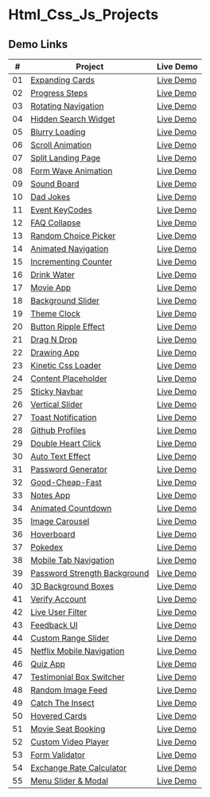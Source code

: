 # Html_Css_Js_Projects

## Demo Links

| #   | Project                                                                                                          | Live Demo                                                                                           |
| --- | ---------------------------------------------------------------------------------------------------------------- | --------------------------------------------------------------------------------------------------- |
| 01  | [Expanding Cards](https://github.com/ahmetsuhan/Html_Css_Js_Projects/tree/main/01-expanding-cards)           | [Live Demo](https://ahmetsuhan.github.io/Html_Css_Js_Projects/01-expanding-cards/index.html)      |
| 02  | [Progress Steps](https://github.com/ahmetsuhan/Html_Css_Js_Projects/tree/main/02-progress-steps)           | [Live Demo](https://ahmetsuhan.github.io/Html_Css_Js_Projects/02-progress-steps/index.html)      |
| 03  | [Rotating Navigation](https://github.com/ahmetsuhan/Html_Css_Js_Projects/tree/main/03-rotating-navigation)           | [Live Demo](https://ahmetsuhan.github.io/Html_Css_Js_Projects/03-rotating-navigation/index.html)      |
| 04  | [Hidden Search Widget](https://github.com/ahmetsuhan/Html_Css_Js_Projects/tree/main/04-hidden-search-widget)           | [Live Demo](https://ahmetsuhan.github.io/Html_Css_Js_Projects/04-hidden-search-widget/index.html)      |
| 05  | [Blurry Loading](https://github.com/ahmetsuhan/Html_Css_Js_Projects/tree/main/05-blurry-loading)           | [Live Demo](https://ahmetsuhan.github.io/Html_Css_Js_Projects/05-blurry-loading/index.html)      |
| 06  | [Scroll Animation](https://github.com/ahmetsuhan/Html_Css_Js_Projects/tree/main/06-scroll-animation)           | [Live Demo](https://ahmetsuhan.github.io/Html_Css_Js_Projects/06-scroll-animation/index.html)      |
| 07  | [Split Landing Page](https://github.com/ahmetsuhan/Html_Css_Js_Projects/tree/main/07-split-landing-page)           | [Live Demo](https://ahmetsuhan.github.io/Html_Css_Js_Projects/07-split-landing-page/index.html)      |
| 08  | [Form Wave Animation](https://github.com/ahmetsuhan/Html_Css_Js_Projects/tree/main/08-form-wave-animation)           | [Live Demo](https://ahmetsuhan.github.io/Html_Css_Js_Projects/08-form-wave-animation/index.html)      |
| 09  | [Sound Board](https://github.com/ahmetsuhan/Html_Css_Js_Projects/tree/main/09-sound-board)           | [Live Demo](https://ahmetsuhan.github.io/Html_Css_Js_Projects/09-sound-board/index.html)      |
| 10  | [Dad Jokes](https://github.com/ahmetsuhan/Html_Css_Js_Projects/tree/main/10-dad-jokes)           | [Live Demo](https://ahmetsuhan.github.io/Html_Css_Js_Projects/10-dad-jokes/index.html)      |
| 11  | [Event KeyCodes](https://github.com/ahmetsuhan/Html_Css_Js_Projects/tree/main/11-event-keyCodes)           | [Live Demo](https://ahmetsuhan.github.io/Html_Css_Js_Projects/11-event-keyCodes/index.html)      |
| 12  | [FAQ Collapse](https://github.com/ahmetsuhan/Html_Css_Js_Projects/tree/main/12-faq-collapse)           | [Live Demo](https://ahmetsuhan.github.io/Html_Css_Js_Projects/12-faq-collapse/index.html)      |
| 13  | [Random Choice Picker](https://github.com/ahmetsuhan/Html_Css_Js_Projects/tree/main/13-random-choice-picker)           | [Live Demo](https://ahmetsuhan.github.io/Html_Css_Js_Projects/13-random-choice-picker/index.html)      |
| 14  | [Animated Navigation](https://github.com/ahmetsuhan/Html_Css_Js_Projects/tree/main/14-animated-navigation)           | [Live Demo](https://ahmetsuhan.github.io/Html_Css_Js_Projects/14-animated-navigation/index.html)      |
| 15  | [Incrementing Counter](https://github.com/ahmetsuhan/Html_Css_Js_Projects/tree/main/15-incrementing-counter)           | [Live Demo](https://ahmetsuhan.github.io/Html_Css_Js_Projects/15-incrementing-counter/index.html)      |
| 16  | [Drink Water](https://github.com/ahmetsuhan/Html_Css_Js_Projects/tree/main/16-drink-water)           | [Live Demo](https://ahmetsuhan.github.io/Html_Css_Js_Projects/16-drink-water/index.html)      |
| 17  | [Movie App](https://github.com/ahmetsuhan/Html_Css_Js_Projects/tree/main/17-movie-app)           | [Live Demo](https://ahmetsuhan.github.io/Html_Css_Js_Projects/17-movie-app/index.html)      |
| 18  | [Background Slider](https://github.com/ahmetsuhan/Html_Css_Js_Projects/tree/main/18-background-slider)           | [Live Demo](https://ahmetsuhan.github.io/Html_Css_Js_Projects/18-background-slider/index.html)      |
| 19  | [Theme Clock](https://github.com/ahmetsuhan/Html_Css_Js_Projects/tree/main/19-theme-clock)           | [Live Demo](https://ahmetsuhan.github.io/Html_Css_Js_Projects/19-theme-clock/index.html)      |
| 20  | [Button Ripple Effect](https://github.com/ahmetsuhan/Html_Css_Js_Projects/tree/main/20-button-ripple-effect)           | [Live Demo](https://ahmetsuhan.github.io/Html_Css_Js_Projects/20-button-ripple-effect/index.html)      |
| 21  | [Drag N Drop](https://github.com/ahmetsuhan/Html_Css_Js_Projects/tree/main/21-drag-n-drop)           | [Live Demo](https://ahmetsuhan.github.io/Html_Css_Js_Projects/21-drag-n-drop/index.html)      |
| 22  | [Drawing App](https://github.com/ahmetsuhan/Html_Css_Js_Projects/tree/main/22-drawing-app)           | [Live Demo](https://ahmetsuhan.github.io/Html_Css_Js_Projects/22-drawing-app/index.html)      |
| 23  | [Kinetic Css Loader](https://github.com/ahmetsuhan/Html_Css_Js_Projects/tree/main/23-kinetic-css-loader)           | [Live Demo](https://ahmetsuhan.github.io/Html_Css_Js_Projects/23-kinetic-css-loader/index.html)      |
| 24  | [Content Placeholder](https://github.com/ahmetsuhan/Html_Css_Js_Projects/tree/main/24-content-placeholder)           | [Live Demo](https://ahmetsuhan.github.io/Html_Css_Js_Projects/24-content-placeholder/index.html)      |
| 25  | [Sticky Navbar](https://github.com/ahmetsuhan/Html_Css_Js_Projects/tree/main/25-sticky-navbar)           | [Live Demo](https://ahmetsuhan.github.io/Html_Css_Js_Projects/25-sticky-navbar/index.html)      |
| 26  | [Vertical Slider](https://github.com/ahmetsuhan/Html_Css_Js_Projects/tree/main/26-double-vertical-slider)           | [Live Demo](https://ahmetsuhan.github.io/Html_Css_Js_Projects/26-double-vertical-slider/index.html)      |
| 27  | [Toast Notification](https://github.com/ahmetsuhan/Html_Css_Js_Projects/tree/main/27-toast-notification)           | [Live Demo](https://ahmetsuhan.github.io/Html_Css_Js_Projects/27-toast-notification/index.html)      |
| 28  | [Github Profiles](https://github.com/ahmetsuhan/Html_Css_Js_Projects/tree/main/28-github-profiles)           | [Live Demo](https://ahmetsuhan.github.io/Html_Css_Js_Projects/28-github-profiles/index.html)      |
| 29  | [Double Heart Click](https://github.com/ahmetsuhan/Html_Css_Js_Projects/tree/main/29-double-heart-click)           | [Live Demo](https://ahmetsuhan.github.io/Html_Css_Js_Projects/29-double-heart-click/index.html)      |
| 30  | [Auto Text Effect](https://github.com/ahmetsuhan/Html_Css_Js_Projects/tree/main/30-auto-text-effect)           | [Live Demo](https://ahmetsuhan.github.io/Html_Css_Js_Projects/30-auto-text-effect/index.html)      |
| 31  | [Password Generator](https://github.com/ahmetsuhan/Html_Css_Js_Projects/tree/main/31-password-generator)           | [Live Demo](https://ahmetsuhan.github.io/Html_Css_Js_Projects/31-password-generator/index.html)      |
| 32  | [Good-Cheap-Fast](https://github.com/ahmetsuhan/Html_Css_Js_Projects/tree/main/32-good-cheap-fast-checkboxes)           | [Live Demo](https://ahmetsuhan.github.io/Html_Css_Js_Projects/32-good-cheap-fast-checkboxes/index.html)      |
| 33  | [Notes App](https://github.com/ahmetsuhan/Html_Css_Js_Projects/tree/main/33-notes-app)           | [Live Demo](https://ahmetsuhan.github.io/Html_Css_Js_Projects/33-notes-app/index.html)      |
| 34  | [Animated Countdown](https://github.com/ahmetsuhan/Html_Css_Js_Projects/tree/main/34-animated-countdown)           | [Live Demo](https://ahmetsuhan.github.io/Html_Css_Js_Projects/34-animated-countdown/index.html)      |
| 35  | [Image Carousel](https://github.com/ahmetsuhan/Html_Css_Js_Projects/tree/main/35-image-carousel)           | [Live Demo](https://ahmetsuhan.github.io/Html_Css_Js_Projects/35-image-carousel/index.html)      |
| 36  | [Hoverboard](https://github.com/ahmetsuhan/Html_Css_Js_Projects/tree/main/36-hoverboard)           | [Live Demo](https://ahmetsuhan.github.io/Html_Css_Js_Projects/36-hoverboard/index.html)      |
| 37  | [Pokedex](https://github.com/ahmetsuhan/Html_Css_Js_Projects/tree/main/37-pokedex)           | [Live Demo](https://ahmetsuhan.github.io/Html_Css_Js_Projects/37-pokedex/index.html)      |
| 38  | [Mobile Tab Navigation](https://github.com/ahmetsuhan/Html_Css_Js_Projects/tree/main/38-mobile-tab-navigation)           | [Live Demo](https://ahmetsuhan.github.io/Html_Css_Js_Projects/38-mobile-tab-navigation/index.html)      |
| 39  | [Password Strength Background](https://github.com/ahmetsuhan/Html_Css_Js_Projects/tree/main/39-password-strength-background)           | [Live Demo](https://ahmetsuhan.github.io/Html_Css_Js_Projects/39-password-strength-background/index.html)      |
| 40  | [3D Background Boxes](https://github.com/ahmetsuhan/Html_Css_Js_Projects/tree/main/40-3d-background-boxes)           | [Live Demo](https://ahmetsuhan.github.io/Html_Css_Js_Projects/40-3d-background-boxes/index.html)      |
| 41  | [Verify Account](https://github.com/ahmetsuhan/Html_Css_Js_Projects/tree/main/41-verify-account-ui)           | [Live Demo](https://ahmetsuhan.github.io/Html_Css_Js_Projects/41-verify-account-ui/index.html)      |
| 42  | [Live User Filter](https://github.com/ahmetsuhan/Html_Css_Js_Projects/tree/main/42-live-user-filter)           | [Live Demo](https://ahmetsuhan.github.io/Html_Css_Js_Projects/42-live-user-filter/index.html)      |
| 43  | [Feedback UI](https://github.com/ahmetsuhan/Html_Css_Js_Projects/tree/main/43-feedback-ui)           | [Live Demo](https://ahmetsuhan.github.io/Html_Css_Js_Projects/43-feedback-ui/index.html)      |
| 44  | [Custom Range Slider](https://github.com/ahmetsuhan/Html_Css_Js_Projects/tree/main/44-custom-range-slider)           | [Live Demo](https://ahmetsuhan.github.io/Html_Css_Js_Projects/44-custom-range-slider/index.html)      |
| 45  | [Netflix Mobile Navigation](https://github.com/ahmetsuhan/Html_Css_Js_Projects/tree/main/45-netflix-navigation)           | [Live Demo](https://ahmetsuhan.github.io/Html_Css_Js_Projects/45-netflix-navigation/index.html)      |
| 46  | [Quiz App](https://github.com/ahmetsuhan/Html_Css_Js_Projects/tree/main/46-quiz-app)           | [Live Demo](https://ahmetsuhan.github.io/Html_Css_Js_Projects/46-quiz-app/index.html)      |
| 47  | [Testimonial Box Switcher](https://github.com/ahmetsuhan/Html_Css_Js_Projects/tree/main/47-testimonial-box-switcher)           | [Live Demo](https://ahmetsuhan.github.io/Html_Css_Js_Projects/47-testimonial-box-switcher/index.html)      |
| 48  | [Random Image Feed](https://github.com/ahmetsuhan/Html_Css_Js_Projects/tree/main/48-random-image-feed)           | [Live Demo](https://ahmetsuhan.github.io/Html_Css_Js_Projects/48-random-image-feed/index.html)      |
| 49  | [Catch The Insect](https://github.com/ahmetsuhan/Html_Css_Js_Projects/tree/main/49-insect-catch-game)           | [Live Demo](https://ahmetsuhan.github.io/Html_Css_Js_Projects/49-insect-catch-game/index.html)      |
| 50  | [Hovered Cards](https://github.com/ahmetsuhan/Html_Css_Js_Projects/tree/main/50-hovered-cards)           | [Live Demo](https://ahmetsuhan.github.io/Html_Css_Js_Projects/50-hovered-cards/index.html)      |
| 51  | [Movie Seat Booking](https://github.com/ahmetsuhan/Html_Css_Js_Projects/tree/main/51-movie-seat-booking)           | [Live Demo](https://ahmetsuhan.github.io/Html_Css_Js_Projects/51-movie-seat-booking/index.html)      |
| 52  | [Custom Video Player](https://github.com/ahmetsuhan/Html_Css_Js_Projects/tree/main/52-custom-video-player)           | [Live Demo](https://ahmetsuhan.github.io/Html_Css_Js_Projects/52-custom-video-player/index.html)      |
| 53  | [Form Validator](https://github.com/ahmetsuhan/Html_Css_Js_Projects/tree/main/53-form-validator)           | [Live Demo](https://ahmetsuhan.github.io/Html_Css_Js_Projects/53-form-validator/index.html)      |
| 54  | [Exchange Rate Calculator](https://github.com/ahmetsuhan/Html_Css_Js_Projects/tree/main/54-exchange-rate-calculator)           | [Live Demo](https://ahmetsuhan.github.io/Html_Css_Js_Projects/54-exchange-rate-calculator/index.html)      |
| 55  | [Menu Slider & Modal](https://github.com/ahmetsuhan/Html_Css_Js_Projects/tree/main/55-menu-slider-modal)           | [Live Demo](https://ahmetsuhan.github.io/Html_Css_Js_Projects/55-menu-slider-modal/index.html)      |





